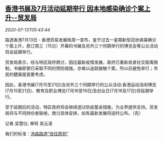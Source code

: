 <!--1594619715000-->
[香港书展及7月活动延期举行 因本地感染确诊个案上升--贸发局](https://cn.reuters.com/article/hk-events-postponed-covid19-0713-mon-idCNKCS24E0FI)
------

<div><i>2020-07-13T05:43:44</i></div><div class="StandardArticleBody_body"><p>路透香港7月13日 - 香港贸易发展局周一宣布，鉴于过去一星期新型冠状病毒确诊个案上升，原订周三（15日）开幕的书展及另外三个同期举行的博览会等公众活动将会延期举行。 </p><p>贸发局表示，经与特区政府商讨，因应最新疫情发展，政府已重新收紧社交距离限制，书展即使已采取不同的预防措施，亦难以追踪接触个案，所以应避免举行；市民的健康是首要考虑。 </p><p>因此，香港书展(7月15至21日)及另外三个同期举行的公众活动:香港运动消闲博览(7月15至21日)、教育及职业博览(7月16至19日)及创业日(7月16及17日)将延期举行。 </p><p>至于延期后的活动，特区政府将会继续透过防疫基金措施，为业界提供支持。贸发局将与不同持份者联络，商讨具体安排，如有最新发展将适时公布。（完）  </p><div class="Attribution_container"><div class="Attribution_attribution"><p class="Attribution_content">记者 梁慧仪; 审校 吴云凌 </p></div></div><div class="StandardArticleBody_trustBadgeContainer"><span class="StandardArticleBody_trustBadgeTitle">我们的标准：</span><span class="trustBadgeUrl"><a href="https://www.thomsonreuters.cn/content/dam/openweb/documents/pdf/china/brochures/about-us-1.pdf">汤森路透“信任原则”</a></span></div></div>
